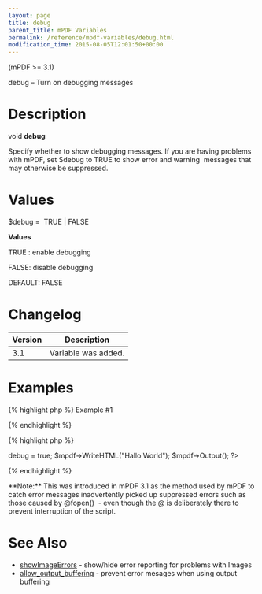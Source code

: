 ```yaml
---
layout: page
title: debug
parent_title: mPDF Variables
permalink: /reference/mpdf-variables/debug.html
modification_time: 2015-08-05T12:01:50+00:00
---
```


(mPDF >= 3.1)

debug – Turn on debugging messages

# Description

void **debug**

Specify whether to show debugging messages. If you are having problems with mPDF, set <span class="parameter">$debug</span> to TRUE to show error and warning  messages that may otherwise be suppressed.

# Values

<span class="parameter">$debug</span> =  <span class="smallblock">TRUE </span>| <span class="smallblock">FALSE</span>

**Values**

<span class="smallblock">TRUE </span>: enable debugging

<span class="smallblock">FALSE</span>: disable debugging

<span class="smallblock">DEFAULT</span>: <span class="smallblock">FALSE</span>

# Changelog

<table class="table"> <thead>
<tr> <th>Version</th><th>Description</th> </tr>
</thead> <tbody>
<tr>
<td>3.1</td>
<td>Variable was added.</td>
</tr>
</tbody> </table>

# Examples

{% highlight php %}
Example #1

{% endhighlight %}

{% highlight php %}
<?php

include("// Require composer autoload
require_once __DIR__ . '/vendor/autoload.php';");

$mpdf = new mPDF();

$mpdf->debug = true;

$mpdf->WriteHTML("Hallo World");

$mpdf->Output();

?>
{% endhighlight %}

<div class="alert alert-info" role="alert">**Note:** This was introduced in mPDF 3.1 as the method used by mPDF to catch error messages inadvertently picked up suppressed errors such as those caused by @fopen()  - even though the @ is deliberately there to prevent interruption of the script.</div>

# See Also

<ul>
<li class="manual_boxlist"><a href="{{ "/reference/mpdf-variables/showimageerrors.html" | prepend: site.baseurl }}">showImageErrors</a> - show/hide error reporting for problems with Images</li>
<li class="manual_boxlist"><a href="{{ "/reference/mpdf-variables/allow-output-buffering.html" | prepend: site.baseurl }}">allow_output_buffering</a> - prevent error mesages when using output buffering</li>
</ul>

